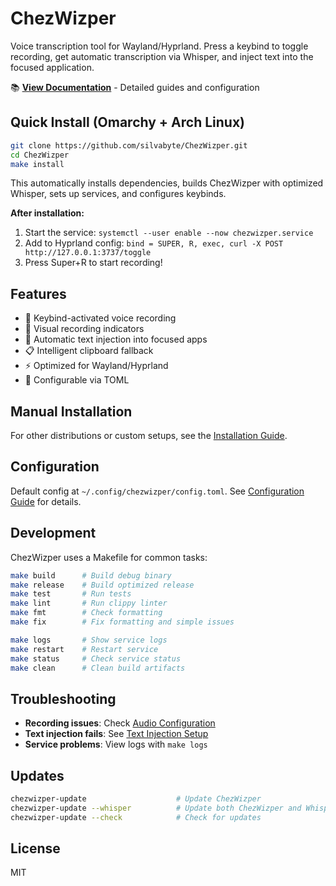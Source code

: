 # ChezWizper

Voice transcription tool for Wayland/Hyprland. Press a keybind to toggle recording, get automatic transcription via Whisper, and inject text into the focused application.

📚 **[View Documentation](./docs/index.md)** - Detailed guides and configuration

## Quick Install (Omarchy + Arch Linux)

```bash
git clone https://github.com/silvabyte/ChezWizper.git
cd ChezWizper
make install
```

This automatically installs dependencies, builds ChezWizper with optimized Whisper, sets up services, and configures keybinds.

**After installation:**
1. Start the service: `systemctl --user enable --now chezwizper.service`
2. Add to Hyprland config: `bind = SUPER, R, exec, curl -X POST http://127.0.0.1:3737/toggle`
3. Press Super+R to start recording!

## Features

- 🎤 Keybind-activated voice recording
- 🔴 Visual recording indicators  
- 🎯 Automatic text injection into focused apps
- 📋 Intelligent clipboard fallback
- ⚡ Optimized for Wayland/Hyprland
- 🔧 Configurable via TOML

## Manual Installation

For other distributions or custom setups, see the [Installation Guide](./docs/installation.md).

## Configuration

Default config at `~/.config/chezwizper/config.toml`. See [Configuration Guide](./docs/audio-configuration.md) for details.

## Development

ChezWizper uses a Makefile for common tasks:

```bash
make build      # Build debug binary
make release    # Build optimized release
make test       # Run tests
make lint       # Run clippy linter
make fmt        # Check formatting
make fix        # Fix formatting and simple issues

make logs       # Show service logs
make restart    # Restart service
make status     # Check service status
make clean      # Clean build artifacts
```

## Troubleshooting

- **Recording issues**: Check [Audio Configuration](./docs/audio-configuration.md)
- **Text injection fails**: See [Text Injection Setup](./docs/text-injection-setup.md)
- **Service problems**: View logs with `make logs`

## Updates

```bash
chezwizper-update                    # Update ChezWizper
chezwizper-update --whisper          # Update both ChezWizper and Whisper
chezwizper-update --check            # Check for updates
```

## License

MIT